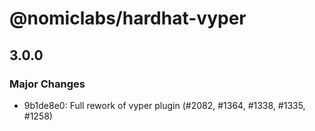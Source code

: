 # @nomiclabs/hardhat-vyper

## 3.0.0
### Major Changes

- 9b1de8e0: Full rework of vyper plugin (#2082, #1364, #1338, #1335, #1258)
